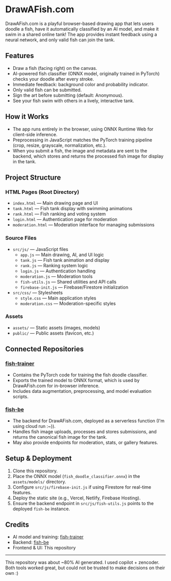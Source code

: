 # DrawAFish.com

DrawAFish.com is a playful browser-based drawing app that lets users doodle a fish, have it automatically classified by an AI model, and make it swim in a shared online tank! The app provides instant feedback using a neural network, and only valid fish can join the tank.

## Features
- Draw a fish (facing right) on the canvas.
- AI-powered fish classifier (ONNX model, originally trained in PyTorch) checks your doodle after every stroke.
- Immediate feedback: background color and probability indicator.
- Only valid fish can be submitted.
- Sign the art before submitting (default: Anonymous).
- See your fish swim with others in a lively, interactive tank.

## How it Works
- The app runs entirely in the browser, using ONNX Runtime Web for client-side inference.
- Preprocessing in JavaScript matches the PyTorch training pipeline (crop, resize, grayscale, normalization, etc.).
- When you submit a fish, the image and metadata are sent to the backend, which stores and returns the processed fish image for display in the tank.

## Project Structure

### HTML Pages (Root Directory)
- `index.html` — Main drawing page and UI
- `tank.html` — Fish tank display with swimming animations
- `rank.html` — Fish ranking and voting system
- `login.html` — Authentication page for moderation
- `moderation.html` — Moderation interface for managing submissions

### Source Files
- `src/js/` — JavaScript files
  - `app.js` — Main drawing, AI, and UI logic
  - `tank.js` — Fish tank animation and display
  - `rank.js` — Ranking system logic
  - `login.js` — Authentication handling
  - `moderation.js` — Moderation tools
  - `fish-utils.js` — Shared utilities and API calls
  - `firebase-init.js` — Firebase/Firestore initialization
- `src/css/` — Stylesheets
  - `style.css` — Main application styles
  - `moderation.css` — Moderation-specific styles

### Assets
- `assets/` — Static assets (images, models)
- `public/` — Public assets (favicon, etc.)

## Connected Repositories

### [fish-trainer](https://github.com/aldenhallak/fish-trainer)
- Contains the PyTorch code for training the fish doodle classifier.
- Exports the trained model to ONNX format, which is used by DrawAFish.com for in-browser inference.
- Includes data augmentation, preprocessing, and model evaluation scripts.

### [fish-be](https://github.com/aldenhallak/fish-be)
- The backend for DrawAFish.com, deployed as a serverless function (I'm using cloud run :~)).
- Handles fish image uploads, processes and stores submissions, and returns the canonical fish image for the tank.
- May also provide endpoints for moderation, stats, or gallery features.

## Setup & Deployment
1. Clone this repository.
2. Place the ONNX model (`fish_doodle_classifier.onnx`) in the `assets/models/` directory.
3. Configure `src/js/firebase-init.js` if using Firestore for real-time features.
4. Deploy the static site (e.g., Vercel, Netlify, Firebase Hosting).
5. Ensure the backend endpoint in `src/js/fish-utils.js` points to the deployed `fish-be` instance.

## Credits
- AI model and training: [fish-trainer](https://github.com/aldenhallak/fish-trainer)
- Backend: [fish-be](https://github.com/aldenhallak/fish-be)
- Frontend & UI: This repository

---

This repository was about ~80% AI generated. I used copilot + zencoder. Both tools worked great, but could not be trusted to make decisions on their own :)
